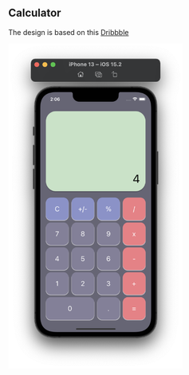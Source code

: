 ## Calculator

The design is based on this [Dribbble](https://dribbble.com/shots/17204599-Calculator-App-Mobile-application)

<img title="calculator" alt="calculator image" src="./image/calculator.png" width="350">
